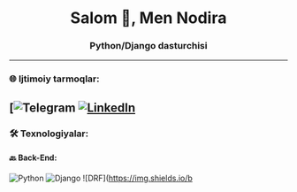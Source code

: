 <h1 align="center">Salom 👋, Men Nodira</h1>
<h3 align="center">Python/Django dasturchisi</h3>

---

### 🌐 Ijtimoiy tarmoqlar:
[![Telegram](@k_nad1ra)
[![LinkedIn](https://img.shields.io/badge/LinkedIn-0077B5?style=for-the-badge&logo=linkedin&logoColor=white)](https://linkedin.com/in/username)
---

### 🛠️ Texnologiyalar:

#### 🔙 Back-End:
![Python](https://img.shields.io/badge/-Python-3776AB?style=for-the-badge&logo=python&logoColor=white)
![Django](https://img.shields.io/badge/-Django-092E20?style=for-the-badge&logo=django&logoColor=white)
![DRF](https://img.shields.io/b
